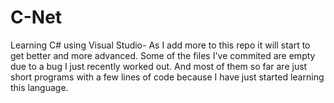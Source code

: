# C-Net
Learning C# using Visual Studio- As I add more to this repo it will start to get better and more advanced. Some of the files I've commited are
empty due to a bug I just recently worked out. And most of them so far are just short programs with a few lines of code because I have just started learning this language. 
